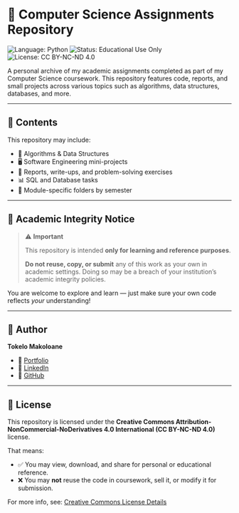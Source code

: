 # 📘 Computer Science Assignments Repository

![Language: Python](https://img.shields.io/badge/language-python-blue?logo=python)
![Status: Educational Use Only](https://img.shields.io/badge/status-educational--use--only-red)
![License: CC BY-NC-ND 4.0](https://img.shields.io/badge/license-CC--BY--NC--ND%204.0-lightgrey)

A personal archive of my academic assignments completed as part of my Computer Science coursework. This repository features code, reports, and small projects across various topics such as algorithms, data structures, databases, and more.

---

## 📂 Contents
This repository may include:
- 🧮 Algorithms & Data Structures
- 🖥️ Software Engineering mini-projects
- 📄 Reports, write-ups, and problem-solving exercises
- 📊 SQL and Database tasks
- 📂 Module-specific folders by semester

---

## 🚫 Academic Integrity Notice

> ⚠️ **Important**  
> 
> This repository is intended **only for learning and reference purposes**.  
> 
> **Do not reuse, copy, or submit** any of this work as your own in academic settings. Doing so may be a breach of your institution’s academic integrity policies.

You are welcome to explore and learn — just make sure your own code reflects *your* understanding!

---

## 👤 Author

**Tokelo Makoloane**  
- 🔗 [Portfolio](https://tokelomakoloane.netlify.app)  
- 💼 [LinkedIn](https://www.linkedin.com/in/tokelo-makoloane-4a7ba01b1)  
- 🐙 [GitHub](https://github.com/TokeloWarior)

---

## 📜 License

This repository is licensed under the **Creative Commons Attribution-NonCommercial-NoDerivatives 4.0 International (CC BY-NC-ND 4.0)** license.

That means:
- ✅ You may view, download, and share for personal or educational reference.
- ❌ You may **not** reuse the code in coursework, sell it, or modify it for submission.

For more info, see: [Creative Commons License Details](https://creativecommons.org/licenses/by-nc-nd/4.0/)
